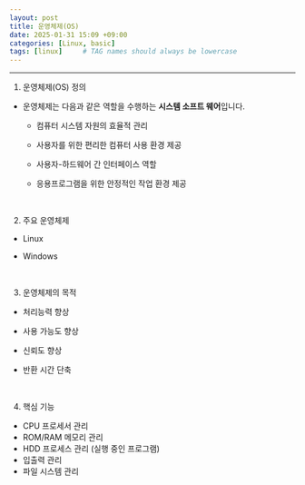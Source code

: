 ```yaml
---
layout: post
title: 운영체제(OS)
date: 2025-01-31 15:09 +09:00
categories: [Linux, basic]
tags: [linux]     # TAG names should always be lowercase
---
```


---
1. 운영체제(OS) 정의
- 운영체제는 다음과 같은 역할을 수행하는 **시스템 소프트 웨어**입니다.
  - 컴퓨터 시스템 자원의 효율적 관리
  - 사용자를 위한 편리한 컴퓨터 사용 환경 제공
  - 사용자-하드웨어 간 인터페이스 역할
  - 응용프로그램을 위한 안정적인 작업 환경 제공  

    <br>
2. 주요 운영체제
- Linux
- Windows

    <br>
3. 운영체제의 목적
- 처리능력 향상
- 사용 가능도 향상
- 신뢰도 향상
- 반환 시간 단축

    <br>
4. 핵심 기능
- CPU 프로세서 관리
- ROM/RAM 메모리 관리
- HDD 프로세스 관리 (실행 중인 프로그램)
- 입출력 관리
- 파일 시스템 관리

